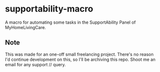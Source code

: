 # supportability-macro
A macro for automating some tasks in the SupportAbility Panel of MyHomeLivingCare.

## Note
This was made for an one-off small freelancing project. There's no reason I'd continue development on this, so I'll be archiving this repo. Shoot me an email for any support // query.

